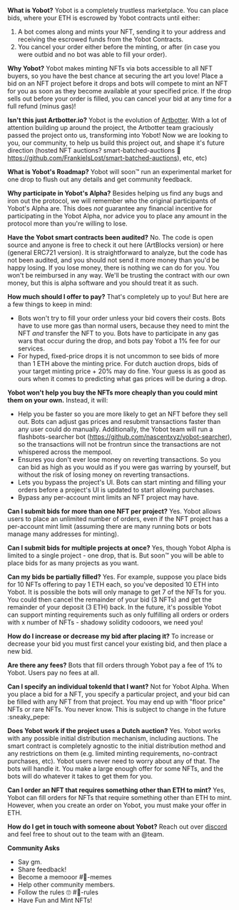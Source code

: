 **What is Yobot?**
Yobot is a completely trustless marketplace. You can place bids, where your ETH is escrowed by Yobot contracts until either:

1. A bot comes along and mints your NFT, sending it to your address and receiving the escrowed funds from the Yobot Contracts.
2. You cancel your order either before the minting, or after (in case you were outbid and no bot was able to fill your order).

**Why Yobot?**
Yobot makes minting NFTs via bots accessible to all NFT buyers, so you have the best chance at securing the art you love!
Place a bid on an NFT project before it drops and bots will compete to mint an NFT for you as soon as they become available at your specified price.
If the drop sells out before your order is filled, you can cancel your bid at any time for a full refund (minus gas)!

**Isn't this just Artbotter.io?**
Yobot is the evolution of [Artbotter](https://artbotter.io). With a lot of attention building up around the project, the Artbotter team graciously passed the project onto us, transforming into Yobot!
Now we are looking to you, our community, to help us build this project out, and shape it's future direction (hosted NFT auctions? smart-batched-auctions :eyes: https://github.com/FrankieIsLost/smart-batched-auctions), etc, etc)

**What is Yobot's Roadmap?**
Yobot will soon:tm: run an experimental market for one drop to flush out any details and get community feedback.

**Why participate in Yobot's Alpha?**
Besides helping us find any bugs and iron out the protocol, we will remember who the original participants of Yobot's Alpha are.
This does _not_ guarantee any financial incentive for participating in the Yobot Alpha, nor advice you to place any amount in the protocol more than you're willing to lose.

**Have the Yobot smart contracts been audited?**
No. The code is open source and anyone is free to check it out here (ArtBlocks version) or here (general ERC721 version). It is straightforward to analyze, but the code has not been audited, and you should not send it more money than you'd be happy losing. If you lose money, there is nothing we can do for you. You won't be reimbursed in any way. We'll be trusting the contract with our own money, but this is alpha software and you should treat it as such.

**How much should I offer to pay?**
That's completely up to you! But here are a few things to keep in mind:

- Bots won't try to fill your order unless your bid covers their costs. Bots have to use more gas than normal users, because they need to mint the NFT _and_ transfer the NFT to you. Bots have to participate in any gas wars that occur during the drop, and bots pay Yobot a 1% fee for our services.
- For hyped, fixed-price drops it is not uncommon to see bids of more than 1 ETH above the minting price. For dutch auction drops, bids of your target minting price + 20% may do fine. Your guess is as good as ours when it comes to predicting what gas prices will be during a drop.

**Yobot won't help you buy the NFTs more cheaply than you could mint them on your own.**
Instead, it will:

- Help you be faster so you are more likely to get an NFT before they sell out. Bots can adjust gas prices and resubmit transactions faster than any user could do manually. Additionally, the Yobot team will run a flashbots-searcher bot (https://github.com/nascentxyz/yobot-searcher), so the transactions will not be frontrun since the transactions are not whispered across the mempool.
- Ensures you don't ever lose money on reverting transactions. So you can bid as high as you would as if you were gas warring by yourself, but without the risk of losing money on reverting transactions.
- Lets you bypass the project's UI. Bots can start minting and filling your orders before a project's UI is updated to start allowing purchases.
- Bypass any per-account mint limits an NFT project may have.

**Can I submit bids for more than one NFT per project?**
Yes. Yobot allows users to place an unlimited number of orders, even if the NFT project has a per-account mint limit (assuming there are many running bots or bots manage many addresses for minting).

**Can I submit bids for multiple projects at once?**
Yes, though Yobot Alpha is limited to a single project - one drop, that is. But soon:tm: you will be able to place bids for as many projects as you want.

**Can my bids be partially filled?**
Yes. For example, suppose you place bids for 10 NFTs offering to pay 1 ETH each, so you've deposited 10 ETH into Yobot. It is possible the bots will only manage to get 7 of the NFTs for you. You could then cancel the remainder of your bid (3 NFTs) and get the remainder of your deposit (3 ETH) back.
In the future, it's possible Yobot can support minting requirements such as only fulfilling all orders or orders with x number of NFTs - shadowy solidity codooors, we need you!

**How do I increase or decrease my bid after placing it?**
To increase or decrease your bid you must first cancel your existing bid, and then place a new bid.

**Are there any fees?**
Bots that fill orders through Yobot pay a fee of 1% to Yobot. Users pay no fees at all.

**Can I specify an individual tokenId that I want?**
Not for Yobot Alpha. When you place a bid for a NFT, you specify a particular project, and your bid can be filled with any NFT from that project. You may end up with "floor price" NFTs or rare NFTs. You never know.
This is subject to change in the future :sneaky_pepe:

**Does Yobot work if the project uses a Dutch auction?**
Yes. Yobot works with any possible initial distribution mechanism, including auctions. The smart contract is completely agnostic to the initial distribution method and any restrictions on them (e.g. limited minting requirements, no-contract purchases, etc). Yobot users never need to worry about any of that. The bots will handle it. You make a large enough offer for some NFTs, and the bots will do whatever it takes to get them for you.

**Can I order an NFT that requires something other than ETH to mint?**
Yes, Yobot can fill orders for NFTs that require something other than ETH to mint. However, when you create an order on Yobot, you must make your offer in ETH.

**How do I get in touch with someone about Yobot?**
Reach out over [discord](https://discord.gg/Kg2ca95cXf) and feel free to shout out to the team with an @team.

**Community Asks**

- Say gm.
- Share feedback!
- Become a memooor #🎨-memes
- Help other community members.
- Follow the rules 🙄 #📝-rules
- Have Fun and Mint NFTs!
